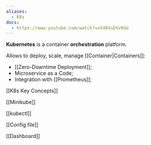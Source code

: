 ```yaml
---
aliases:
  - K8s
docs:
  - https://www.youtube.com/watch?v=X48VuDVv0do
---
```

**Kubernetes** is a container **orchestration** platform. 

Allows to deploy, scale, manage [[Container|Containers]]:
- [[Zero-Downtime Deployment]];
- Microservice as a Code;
- Integration with [[Prometheus]];


[[K8s Key Concepts]]

[[Minikube]]

[[kubectl]]

[[Config file]]

[[Dashboard]]